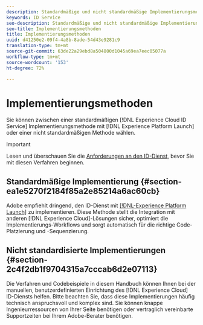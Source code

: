 ```yaml
---
description: Standardmäßige und nicht standardmäßige Implementierungsmethoden des Experience Cloud-Identity-Diensts.
keywords: ID Service
seo-description: Standardmäßige und nicht standardmäßige Implementierungsmethoden des Experience Cloud-Identity-Diensts.
seo-title: Implementierungsmethoden
title: Implementierungsmethoden
uuid: d41250e2-09f4-4a8b-8ade-54d43e9281c9
translation-type: tm+mt
source-git-commit: 63de22a29ebd8a504800d1045a69ea7eec05077a
workflow-type: tm+mt
source-wordcount: '153'
ht-degree: 72%

---
```



# Implementierungsmethoden

Sie können zwischen einer standardmäßigen [!DNL Experience Cloud ID Service] Implementierungsmethode mit [!DNL Experience Platform Launch] oder einer nicht standardmäßigen Methode wählen.

>[!IMPORTANT]
>
>Lesen und überschauen Sie die [Anforderungen an den ID-Dienst](../reference/requirements.md), bevor Sie mit diesen Verfahren beginnen.

## Standardmäßige Implementierung {#section-ea1e5270f2184f85a2e85214a6ac60cb}

Adobe empfiehlt dringend, den ID-Dienst mit [[!DNL-Experience Platform Launch]](https://docs.adobe.com/content/help/de-DE/launch/using/implement/solutions/idservice-save.html) zu implementieren. Diese Methode stellt die Integration mit anderen [!DNL Experience Cloud]-Lösungen sicher, optimiert die Implementierungs-Workflows und sorgt automatisch für die richtige Code-Platzierung und -Sequenzierung.

## Nicht standardisierte Implementierungen {#section-2c4f2db1f9704315a7cccab6d2e07113}

Die Verfahren und Codebeispiele in diesem Handbuch können Ihnen bei der manuellen, benutzerdefinierten Einrichtung des [!DNL Experience Cloud] ID-Diensts helfen. Bitte beachten Sie, dass diese Implementierungen häufig technisch anspruchsvoll und komplex sind. Sie können knappe Ingenieurressourcen von Ihrer Seite benötigen oder vertraglich vereinbarte Supportzeiten bei Ihrem Adobe-Berater benötigen.
